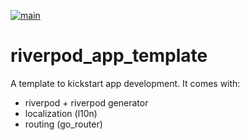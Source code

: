 [![main](https://github.com/jbarszczewski/riverpod-app-template/actions/workflows/main.yml/badge.svg?branch=main)](https://github.com/jbarszczewski/riverpod-app-template/actions/workflows/main.yml)
# riverpod_app_template

A template to kickstart app development.
It comes with:

-   riverpod + riverpod generator
-   localization (l10n)
-   routing (go_router)
